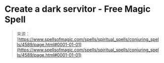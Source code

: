 <!--yml
category: 未分类
date: 2024-06-12 18:38:23
-->

# Create a dark servitor - Free Magic Spell

> 来源：[https://www.spellsofmagic.com/spells/spiritual_spells/conjuring_spells/4589/page.html#0001-01-01](https://www.spellsofmagic.com/spells/spiritual_spells/conjuring_spells/4589/page.html#0001-01-01)